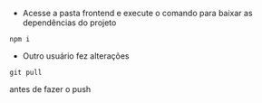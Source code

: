- Acesse a pasta frontend e execute o comando para baixar as dependências do projeto

```npm i ```

- Outro usuário fez alterações

```git pull```

antes de fazer o push